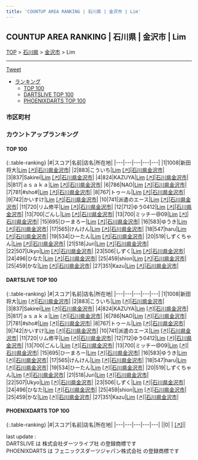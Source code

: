 ```yaml
---
title: 'COUNTUP AREA RANKING | 石川県 | 金沢市 | Lim'
---
```

## COUNTUP AREA RANKING | 石川県 | 金沢市 | Lim

[TOP](/darts/rank/) > [石川県](/darts/rank/石川県/) > [金沢市](/darts/rank/石川県/金沢市/) > Lim

___

<a href="https://twitter.com/share?ref_src=twsrc%5Etfw" data-text="COUNTUP AREA RANKING | 石川県金沢市Lim" class="twitter-share-button" data-hashtags="DARTSLIVE,PHOENIXDARTS,darts,ダーツ" data-show-count="false">Tweet</a>

* [ランキング](#カウントアップランキング)
    * [TOP 100](#top-100)
    * [DARTSLIVE TOP 100](#dartslive-top-100)
    * [PHOENIXDARTS TOP 100](#phoenixdarts-top-100)

### 市区町村

<ul>

</ul>

### カウントアップランキング

#### TOP 100



{:.table-ranking}
|#|スコア|名前|店名|所在地|
|---|---|---|---|---|
|1|1008|<span class="rank-name-dl">新田 将大</span>|<a href="/darts/rank/shops/22fd9166f9152c6a0d9b047a20a7ba1e.html">Lim</a> <a href="https://search.dartslive.com/jp/shop/22fd9166f9152c6a0d9b047a20a7ba1e">[↗]</a>|<a href="/darts/rank/石川県/金沢市">石川県金沢市</a>|
|2|883|<span class="rank-name-dl">こういち</span>|<a href="/darts/rank/shops/22fd9166f9152c6a0d9b047a20a7ba1e.html">Lim</a> <a href="https://search.dartslive.com/jp/shop/22fd9166f9152c6a0d9b047a20a7ba1e">[↗]</a>|<a href="/darts/rank/石川県/金沢市">石川県金沢市</a>|
|3|837|<span class="rank-name-dl">Sakirei</span>|<a href="/darts/rank/shops/22fd9166f9152c6a0d9b047a20a7ba1e.html">Lim</a> <a href="https://search.dartslive.com/jp/shop/22fd9166f9152c6a0d9b047a20a7ba1e">[↗]</a>|<a href="/darts/rank/石川県/金沢市">石川県金沢市</a>|
|4|824|<span class="rank-name-dl">KAZUYA</span>|<a href="/darts/rank/shops/22fd9166f9152c6a0d9b047a20a7ba1e.html">Lim</a> <a href="https://search.dartslive.com/jp/shop/22fd9166f9152c6a0d9b047a20a7ba1e">[↗]</a>|<a href="/darts/rank/石川県/金沢市">石川県金沢市</a>|
|5|817|<span class="rank-name-dl">ａｓａｋａ</span>|<a href="/darts/rank/shops/22fd9166f9152c6a0d9b047a20a7ba1e.html">Lim</a> <a href="https://search.dartslive.com/jp/shop/22fd9166f9152c6a0d9b047a20a7ba1e">[↗]</a>|<a href="/darts/rank/石川県/金沢市">石川県金沢市</a>|
|6|786|<span class="rank-name-dl">NAO</span>|<a href="/darts/rank/shops/22fd9166f9152c6a0d9b047a20a7ba1e.html">Lim</a> <a href="https://search.dartslive.com/jp/shop/22fd9166f9152c6a0d9b047a20a7ba1e">[↗]</a>|<a href="/darts/rank/石川県/金沢市">石川県金沢市</a>|
|7|781|<span class="rank-name-dl">#sho#</span>|<a href="/darts/rank/shops/22fd9166f9152c6a0d9b047a20a7ba1e.html">Lim</a> <a href="https://search.dartslive.com/jp/shop/22fd9166f9152c6a0d9b047a20a7ba1e">[↗]</a>|<a href="/darts/rank/石川県/金沢市">石川県金沢市</a>|
|8|767|<span class="rank-name-dl">トゥール</span>|<a href="/darts/rank/shops/22fd9166f9152c6a0d9b047a20a7ba1e.html">Lim</a> <a href="https://search.dartslive.com/jp/shop/22fd9166f9152c6a0d9b047a20a7ba1e">[↗]</a>|<a href="/darts/rank/石川県/金沢市">石川県金沢市</a>|
|9|742|<span class="rank-name-dl">かいすけ</span>|<a href="/darts/rank/shops/22fd9166f9152c6a0d9b047a20a7ba1e.html">Lim</a> <a href="https://search.dartslive.com/jp/shop/22fd9166f9152c6a0d9b047a20a7ba1e">[↗]</a>|<a href="/darts/rank/石川県/金沢市">石川県金沢市</a>|
|10|741|<span class="rank-name-dl">派遣のエース</span>|<a href="/darts/rank/shops/22fd9166f9152c6a0d9b047a20a7ba1e.html">Lim</a> <a href="https://search.dartslive.com/jp/shop/22fd9166f9152c6a0d9b047a20a7ba1e">[↗]</a>|<a href="/darts/rank/石川県/金沢市">石川県金沢市</a>|
|11|720|<span class="rank-name-dl">リム修平</span>|<a href="/darts/rank/shops/22fd9166f9152c6a0d9b047a20a7ba1e.html">Lim</a> <a href="https://search.dartslive.com/jp/shop/22fd9166f9152c6a0d9b047a20a7ba1e">[↗]</a>|<a href="/darts/rank/石川県/金沢市">石川県金沢市</a>|
|12|712|<span class="rank-name-dl">ゆう0412</span>|<a href="/darts/rank/shops/22fd9166f9152c6a0d9b047a20a7ba1e.html">Lim</a> <a href="https://search.dartslive.com/jp/shop/22fd9166f9152c6a0d9b047a20a7ba1e">[↗]</a>|<a href="/darts/rank/石川県/金沢市">石川県金沢市</a>|
|13|700|<span class="rank-name-dl">ごんし</span>|<a href="/darts/rank/shops/22fd9166f9152c6a0d9b047a20a7ba1e.html">Lim</a> <a href="https://search.dartslive.com/jp/shop/22fd9166f9152c6a0d9b047a20a7ba1e">[↗]</a>|<a href="/darts/rank/石川県/金沢市">石川県金沢市</a>|
|13|700|<span class="rank-name-dl">ミッチー@09</span>|<a href="/darts/rank/shops/22fd9166f9152c6a0d9b047a20a7ba1e.html">Lim</a> <a href="https://search.dartslive.com/jp/shop/22fd9166f9152c6a0d9b047a20a7ba1e">[↗]</a>|<a href="/darts/rank/石川県/金沢市">石川県金沢市</a>|
|15|695|<span class="rank-name-dl">ひーまろー</span>|<a href="/darts/rank/shops/22fd9166f9152c6a0d9b047a20a7ba1e.html">Lim</a> <a href="https://search.dartslive.com/jp/shop/22fd9166f9152c6a0d9b047a20a7ba1e">[↗]</a>|<a href="/darts/rank/石川県/金沢市">石川県金沢市</a>|
|16|583|<span class="rank-name-dl">ゆうき</span>|<a href="/darts/rank/shops/22fd9166f9152c6a0d9b047a20a7ba1e.html">Lim</a> <a href="https://search.dartslive.com/jp/shop/22fd9166f9152c6a0d9b047a20a7ba1e">[↗]</a>|<a href="/darts/rank/石川県/金沢市">石川県金沢市</a>|
|17|565|<span class="rank-name-dl">けんけん</span>|<a href="/darts/rank/shops/22fd9166f9152c6a0d9b047a20a7ba1e.html">Lim</a> <a href="https://search.dartslive.com/jp/shop/22fd9166f9152c6a0d9b047a20a7ba1e">[↗]</a>|<a href="/darts/rank/石川県/金沢市">石川県金沢市</a>|
|18|547|<span class="rank-name-dl">haru</span>|<a href="/darts/rank/shops/22fd9166f9152c6a0d9b047a20a7ba1e.html">Lim</a> <a href="https://search.dartslive.com/jp/shop/22fd9166f9152c6a0d9b047a20a7ba1e">[↗]</a>|<a href="/darts/rank/石川県/金沢市">石川県金沢市</a>|
|19|534|<span class="rank-name-dl">ひーたん</span>|<a href="/darts/rank/shops/22fd9166f9152c6a0d9b047a20a7ba1e.html">Lim</a> <a href="https://search.dartslive.com/jp/shop/22fd9166f9152c6a0d9b047a20a7ba1e">[↗]</a>|<a href="/darts/rank/石川県/金沢市">石川県金沢市</a>|
|20|519|<span class="rank-name-dl">しずくちゃん</span>|<a href="/darts/rank/shops/22fd9166f9152c6a0d9b047a20a7ba1e.html">Lim</a> <a href="https://search.dartslive.com/jp/shop/22fd9166f9152c6a0d9b047a20a7ba1e">[↗]</a>|<a href="/darts/rank/石川県/金沢市">石川県金沢市</a>|
|21|518|<span class="rank-name-dl">Juri</span>|<a href="/darts/rank/shops/22fd9166f9152c6a0d9b047a20a7ba1e.html">Lim</a> <a href="https://search.dartslive.com/jp/shop/22fd9166f9152c6a0d9b047a20a7ba1e">[↗]</a>|<a href="/darts/rank/石川県/金沢市">石川県金沢市</a>|
|22|507|<span class="rank-name-dl">Ukyo</span>|<a href="/darts/rank/shops/22fd9166f9152c6a0d9b047a20a7ba1e.html">Lim</a> <a href="https://search.dartslive.com/jp/shop/22fd9166f9152c6a0d9b047a20a7ba1e">[↗]</a>|<a href="/darts/rank/石川県/金沢市">石川県金沢市</a>|
|23|506|<span class="rank-name-dl">しずく</span>|<a href="/darts/rank/shops/22fd9166f9152c6a0d9b047a20a7ba1e.html">Lim</a> <a href="https://search.dartslive.com/jp/shop/22fd9166f9152c6a0d9b047a20a7ba1e">[↗]</a>|<a href="/darts/rank/石川県/金沢市">石川県金沢市</a>|
|24|496|<span class="rank-name-dl">ひなた</span>|<a href="/darts/rank/shops/22fd9166f9152c6a0d9b047a20a7ba1e.html">Lim</a> <a href="https://search.dartslive.com/jp/shop/22fd9166f9152c6a0d9b047a20a7ba1e">[↗]</a>|<a href="/darts/rank/石川県/金沢市">石川県金沢市</a>|
|25|459|<span class="rank-name-dl">shion</span>|<a href="/darts/rank/shops/22fd9166f9152c6a0d9b047a20a7ba1e.html">Lim</a> <a href="https://search.dartslive.com/jp/shop/22fd9166f9152c6a0d9b047a20a7ba1e">[↗]</a>|<a href="/darts/rank/石川県/金沢市">石川県金沢市</a>|
|25|459|<span class="rank-name-dl">かな</span>|<a href="/darts/rank/shops/22fd9166f9152c6a0d9b047a20a7ba1e.html">Lim</a> <a href="https://search.dartslive.com/jp/shop/22fd9166f9152c6a0d9b047a20a7ba1e">[↗]</a>|<a href="/darts/rank/石川県/金沢市">石川県金沢市</a>|
|27|351|<span class="rank-name-dl">Kazu</span>|<a href="/darts/rank/shops/22fd9166f9152c6a0d9b047a20a7ba1e.html">Lim</a> <a href="https://search.dartslive.com/jp/shop/22fd9166f9152c6a0d9b047a20a7ba1e">[↗]</a>|<a href="/darts/rank/石川県/金沢市">石川県金沢市</a>|


#### DARTSLIVE TOP 100



{:.table-ranking}
|#|スコア|名前|店名|所在地|
|---|---|---|---|---|
|1|1008|<span class="rank-name-dl">新田 将大</span>|<a href="/darts/rank/shops/22fd9166f9152c6a0d9b047a20a7ba1e.html">Lim</a> <a href="https://search.dartslive.com/jp/shop/22fd9166f9152c6a0d9b047a20a7ba1e">[↗]</a>|<a href="/darts/rank/石川県/金沢市">石川県金沢市</a>|
|2|883|<span class="rank-name-dl">こういち</span>|<a href="/darts/rank/shops/22fd9166f9152c6a0d9b047a20a7ba1e.html">Lim</a> <a href="https://search.dartslive.com/jp/shop/22fd9166f9152c6a0d9b047a20a7ba1e">[↗]</a>|<a href="/darts/rank/石川県/金沢市">石川県金沢市</a>|
|3|837|<span class="rank-name-dl">Sakirei</span>|<a href="/darts/rank/shops/22fd9166f9152c6a0d9b047a20a7ba1e.html">Lim</a> <a href="https://search.dartslive.com/jp/shop/22fd9166f9152c6a0d9b047a20a7ba1e">[↗]</a>|<a href="/darts/rank/石川県/金沢市">石川県金沢市</a>|
|4|824|<span class="rank-name-dl">KAZUYA</span>|<a href="/darts/rank/shops/22fd9166f9152c6a0d9b047a20a7ba1e.html">Lim</a> <a href="https://search.dartslive.com/jp/shop/22fd9166f9152c6a0d9b047a20a7ba1e">[↗]</a>|<a href="/darts/rank/石川県/金沢市">石川県金沢市</a>|
|5|817|<span class="rank-name-dl">ａｓａｋａ</span>|<a href="/darts/rank/shops/22fd9166f9152c6a0d9b047a20a7ba1e.html">Lim</a> <a href="https://search.dartslive.com/jp/shop/22fd9166f9152c6a0d9b047a20a7ba1e">[↗]</a>|<a href="/darts/rank/石川県/金沢市">石川県金沢市</a>|
|6|786|<span class="rank-name-dl">NAO</span>|<a href="/darts/rank/shops/22fd9166f9152c6a0d9b047a20a7ba1e.html">Lim</a> <a href="https://search.dartslive.com/jp/shop/22fd9166f9152c6a0d9b047a20a7ba1e">[↗]</a>|<a href="/darts/rank/石川県/金沢市">石川県金沢市</a>|
|7|781|<span class="rank-name-dl">#sho#</span>|<a href="/darts/rank/shops/22fd9166f9152c6a0d9b047a20a7ba1e.html">Lim</a> <a href="https://search.dartslive.com/jp/shop/22fd9166f9152c6a0d9b047a20a7ba1e">[↗]</a>|<a href="/darts/rank/石川県/金沢市">石川県金沢市</a>|
|8|767|<span class="rank-name-dl">トゥール</span>|<a href="/darts/rank/shops/22fd9166f9152c6a0d9b047a20a7ba1e.html">Lim</a> <a href="https://search.dartslive.com/jp/shop/22fd9166f9152c6a0d9b047a20a7ba1e">[↗]</a>|<a href="/darts/rank/石川県/金沢市">石川県金沢市</a>|
|9|742|<span class="rank-name-dl">かいすけ</span>|<a href="/darts/rank/shops/22fd9166f9152c6a0d9b047a20a7ba1e.html">Lim</a> <a href="https://search.dartslive.com/jp/shop/22fd9166f9152c6a0d9b047a20a7ba1e">[↗]</a>|<a href="/darts/rank/石川県/金沢市">石川県金沢市</a>|
|10|741|<span class="rank-name-dl">派遣のエース</span>|<a href="/darts/rank/shops/22fd9166f9152c6a0d9b047a20a7ba1e.html">Lim</a> <a href="https://search.dartslive.com/jp/shop/22fd9166f9152c6a0d9b047a20a7ba1e">[↗]</a>|<a href="/darts/rank/石川県/金沢市">石川県金沢市</a>|
|11|720|<span class="rank-name-dl">リム修平</span>|<a href="/darts/rank/shops/22fd9166f9152c6a0d9b047a20a7ba1e.html">Lim</a> <a href="https://search.dartslive.com/jp/shop/22fd9166f9152c6a0d9b047a20a7ba1e">[↗]</a>|<a href="/darts/rank/石川県/金沢市">石川県金沢市</a>|
|12|712|<span class="rank-name-dl">ゆう0412</span>|<a href="/darts/rank/shops/22fd9166f9152c6a0d9b047a20a7ba1e.html">Lim</a> <a href="https://search.dartslive.com/jp/shop/22fd9166f9152c6a0d9b047a20a7ba1e">[↗]</a>|<a href="/darts/rank/石川県/金沢市">石川県金沢市</a>|
|13|700|<span class="rank-name-dl">ごんし</span>|<a href="/darts/rank/shops/22fd9166f9152c6a0d9b047a20a7ba1e.html">Lim</a> <a href="https://search.dartslive.com/jp/shop/22fd9166f9152c6a0d9b047a20a7ba1e">[↗]</a>|<a href="/darts/rank/石川県/金沢市">石川県金沢市</a>|
|13|700|<span class="rank-name-dl">ミッチー@09</span>|<a href="/darts/rank/shops/22fd9166f9152c6a0d9b047a20a7ba1e.html">Lim</a> <a href="https://search.dartslive.com/jp/shop/22fd9166f9152c6a0d9b047a20a7ba1e">[↗]</a>|<a href="/darts/rank/石川県/金沢市">石川県金沢市</a>|
|15|695|<span class="rank-name-dl">ひーまろー</span>|<a href="/darts/rank/shops/22fd9166f9152c6a0d9b047a20a7ba1e.html">Lim</a> <a href="https://search.dartslive.com/jp/shop/22fd9166f9152c6a0d9b047a20a7ba1e">[↗]</a>|<a href="/darts/rank/石川県/金沢市">石川県金沢市</a>|
|16|583|<span class="rank-name-dl">ゆうき</span>|<a href="/darts/rank/shops/22fd9166f9152c6a0d9b047a20a7ba1e.html">Lim</a> <a href="https://search.dartslive.com/jp/shop/22fd9166f9152c6a0d9b047a20a7ba1e">[↗]</a>|<a href="/darts/rank/石川県/金沢市">石川県金沢市</a>|
|17|565|<span class="rank-name-dl">けんけん</span>|<a href="/darts/rank/shops/22fd9166f9152c6a0d9b047a20a7ba1e.html">Lim</a> <a href="https://search.dartslive.com/jp/shop/22fd9166f9152c6a0d9b047a20a7ba1e">[↗]</a>|<a href="/darts/rank/石川県/金沢市">石川県金沢市</a>|
|18|547|<span class="rank-name-dl">haru</span>|<a href="/darts/rank/shops/22fd9166f9152c6a0d9b047a20a7ba1e.html">Lim</a> <a href="https://search.dartslive.com/jp/shop/22fd9166f9152c6a0d9b047a20a7ba1e">[↗]</a>|<a href="/darts/rank/石川県/金沢市">石川県金沢市</a>|
|19|534|<span class="rank-name-dl">ひーたん</span>|<a href="/darts/rank/shops/22fd9166f9152c6a0d9b047a20a7ba1e.html">Lim</a> <a href="https://search.dartslive.com/jp/shop/22fd9166f9152c6a0d9b047a20a7ba1e">[↗]</a>|<a href="/darts/rank/石川県/金沢市">石川県金沢市</a>|
|20|519|<span class="rank-name-dl">しずくちゃん</span>|<a href="/darts/rank/shops/22fd9166f9152c6a0d9b047a20a7ba1e.html">Lim</a> <a href="https://search.dartslive.com/jp/shop/22fd9166f9152c6a0d9b047a20a7ba1e">[↗]</a>|<a href="/darts/rank/石川県/金沢市">石川県金沢市</a>|
|21|518|<span class="rank-name-dl">Juri</span>|<a href="/darts/rank/shops/22fd9166f9152c6a0d9b047a20a7ba1e.html">Lim</a> <a href="https://search.dartslive.com/jp/shop/22fd9166f9152c6a0d9b047a20a7ba1e">[↗]</a>|<a href="/darts/rank/石川県/金沢市">石川県金沢市</a>|
|22|507|<span class="rank-name-dl">Ukyo</span>|<a href="/darts/rank/shops/22fd9166f9152c6a0d9b047a20a7ba1e.html">Lim</a> <a href="https://search.dartslive.com/jp/shop/22fd9166f9152c6a0d9b047a20a7ba1e">[↗]</a>|<a href="/darts/rank/石川県/金沢市">石川県金沢市</a>|
|23|506|<span class="rank-name-dl">しずく</span>|<a href="/darts/rank/shops/22fd9166f9152c6a0d9b047a20a7ba1e.html">Lim</a> <a href="https://search.dartslive.com/jp/shop/22fd9166f9152c6a0d9b047a20a7ba1e">[↗]</a>|<a href="/darts/rank/石川県/金沢市">石川県金沢市</a>|
|24|496|<span class="rank-name-dl">ひなた</span>|<a href="/darts/rank/shops/22fd9166f9152c6a0d9b047a20a7ba1e.html">Lim</a> <a href="https://search.dartslive.com/jp/shop/22fd9166f9152c6a0d9b047a20a7ba1e">[↗]</a>|<a href="/darts/rank/石川県/金沢市">石川県金沢市</a>|
|25|459|<span class="rank-name-dl">shion</span>|<a href="/darts/rank/shops/22fd9166f9152c6a0d9b047a20a7ba1e.html">Lim</a> <a href="https://search.dartslive.com/jp/shop/22fd9166f9152c6a0d9b047a20a7ba1e">[↗]</a>|<a href="/darts/rank/石川県/金沢市">石川県金沢市</a>|
|25|459|<span class="rank-name-dl">かな</span>|<a href="/darts/rank/shops/22fd9166f9152c6a0d9b047a20a7ba1e.html">Lim</a> <a href="https://search.dartslive.com/jp/shop/22fd9166f9152c6a0d9b047a20a7ba1e">[↗]</a>|<a href="/darts/rank/石川県/金沢市">石川県金沢市</a>|
|27|351|<span class="rank-name-dl">Kazu</span>|<a href="/darts/rank/shops/22fd9166f9152c6a0d9b047a20a7ba1e.html">Lim</a> <a href="https://search.dartslive.com/jp/shop/22fd9166f9152c6a0d9b047a20a7ba1e">[↗]</a>|<a href="/darts/rank/石川県/金沢市">石川県金沢市</a>|


#### PHOENIXDARTS TOP 100



{:.table-ranking}
|#|スコア|名前|店名|所在地|
|---|---|---|---|---|
||0|<span class="rank-name-dl"> </span>|<a href="/darts/rank/shops/.html"></a> <a href="">[↗]</a>|<a href="/darts/rank//"></a>|


<div class="footer border-top border-gray-light mt-5 pt-3 text-right text-gray">
    last update : <span style="font-weight: italic" id="foot_last_modified"></span><br />
    DARTSLIVE は 株式会社ダーツライブ社 の登録商標です<br />
    PHOENIXDARTS は フェニックスダーツジャパン株式会社 の登録商標です<br />
</div>

<script src="https://cdnjs.cloudflare.com/ajax/libs/jquery.tablesorter/2.31.3/js/jquery.tablesorter.min.js" integrity="sha512-qzgd5cYSZcosqpzpn7zF2ZId8f/8CHmFKZ8j7mU4OUXTNRd5g+ZHBPsgKEwoqxCtdQvExE5LprwwPAgoicguNg==" crossorigin="anonymous" referrerpolicy="no-referrer"></script>
<link rel="stylesheet" href="https://cdnjs.cloudflare.com/ajax/libs/jquery.tablesorter/2.31.3/css/theme.default.min.css" integrity="sha512-wghhOJkjQX0Lh3NSWvNKeZ0ZpNn+SPVXX1Qyc9OCaogADktxrBiBdKGDoqVUOyhStvMBmJQ8ZdMHiR3wuEq8+w==" crossorigin="anonymous" referrerpolicy="no-referrer" />
<script>
$(function() {
    $(".table-ranking").tablesorter({sortList:[[0, 0]]});
    $("#foot_last_modified").text(formatDate(new Date(document.lastModified), 'yyyy-MM-dd HH:mm:ss'));
});
</script>

<script async src="https://platform.twitter.com/widgets.js" charset="utf-8"></script>